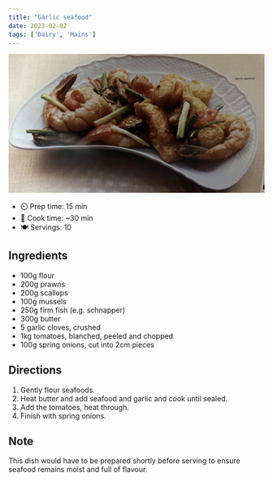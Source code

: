 ```yaml
---
title: "Garlic seafood"
date: 2023-02-02
tags: ['Dairy', 'Mains']
---
```

![Garlic Seafood](/recipes/pix/garlic-seafood.png)

- ⏲️ Prep time: 15 min
- 🍳 Cook time: ~30 min
- 🍽️ Servings: 10

## Ingredients

- 100g flour
- 200g prawns
- 200g scallops
- 100g mussels
- 250g firm fish (e.g. schnapper)
- 300g butter
- 5 garlic cloves, crushed
- 1kg tomatoes, blanched, peeled and chopped
- 100g spring onions, cut into 2cm pieces

## Directions

1. Gently flour seafoods.
2. Heat butter and add seafood and garlic and cook until sealed.
3. Add the tomatoes, heat through.
4. Finish with spring onions.

## Note
This dish would have to be prepared shortly before serving to ensure seafood remains moist and full of flavour.
